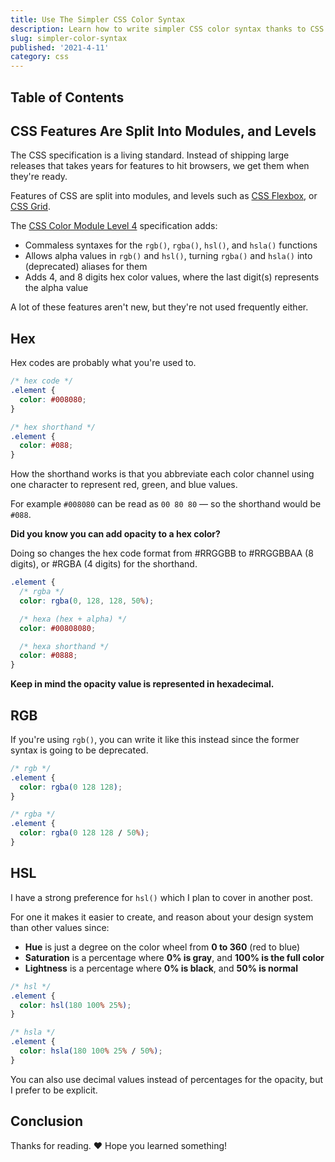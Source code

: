 ```yaml
---
title: Use The Simpler CSS Color Syntax
description: Learn how to write simpler CSS color syntax thanks to CSS Color Module Level 4.
slug: simpler-color-syntax
published: '2021-4-11'
category: css
---
```


## Table of Contents

## CSS Features Are Split Into Modules, and Levels

The CSS specification is a living standard. Instead of shipping large releases that takes years for features to hit browsers, we get them when they're ready.

Features of CSS are split into modules, and levels such as [CSS Flexbox](https://www.w3.org/TR/css-flexbox-1/), or [CSS Grid](https://www.w3.org/TR/css-grid-1/).

The [CSS Color Module Level 4](https://www.w3.org/TR/css-color-4/) specification adds:

- Commaless syntaxes for the `rgb()`, `rgba()`, `hsl()`, and `hsla()` functions
- Allows alpha values in `rgb()` and `hsl()`, turning `rgba()` and `hsla()` into (deprecated) aliases for them
- Adds 4, and 8 digits hex color values, where the last digit(s) represents the alpha value

A lot of these features aren't new, but they're not used frequently either.

## Hex

Hex codes are probably what you're used to.

```css:example.css showLineNumbers
/* hex code */
.element {
  color: #008080;
}

/* hex shorthand */
.element {
  color: #088;
}
```

How the shorthand works is that you abbreviate each color channel using one character to represent red, green, and blue values.

For example `#008080` can be read as `00 80 80` — so the shorthand would be `#088`.

**Did you know you can add opacity to a hex color?**

Doing so changes the hex code format from #RRGGBB to #RRGGBBAA (8 digits), or #RGBA (4 digits) for the shorthand.

```css:example.css showLineNumbers
.element {
  /* rgba */
  color: rgba(0, 128, 128, 50%);

  /* hexa (hex + alpha) */
  color: #00808080;

  /* hexa shorthand */
  color: #0888;
}
```

**Keep in mind the opacity value is represented in hexadecimal.**

## RGB

If you're using `rgb()`, you can write it like this instead since the former syntax is going to be deprecated.

```css:example.css showLineNumbers
/* rgb */
.element {
  color: rgba(0 128 128);
}

/* rgba */
.element {
  color: rgba(0 128 128 / 50%);
}
```

## HSL

I have a strong preference for `hsl()` which I plan to cover in another post.

For one it makes it easier to create, and reason about your design system than other values since:

- **Hue** is just a degree on the color wheel from **0 to 360** (red to blue)
- **Saturation** is a percentage where **0% is gray**, and **100% is the full color**
- **Lightness** is a percentage where **0% is black**, and **50% is normal**

```scss:example.css showLineNumbers
/* hsl */
.element {
  color: hsl(180 100% 25%);
}

/* hsla */
.element {
  color: hsla(180 100% 25% / 50%);
}
```

You can also use decimal values instead of percentages for the opacity, but I prefer to be explicit.

## Conclusion

Thanks for reading. ❤️ Hope you learned something!
